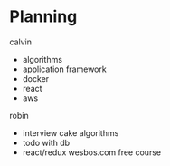 # Planning

calvin
* algorithms
* application framework
* docker
* react
* aws

robin
* interview cake algorithms
* todo with db
* react/redux wesbos.com free course

